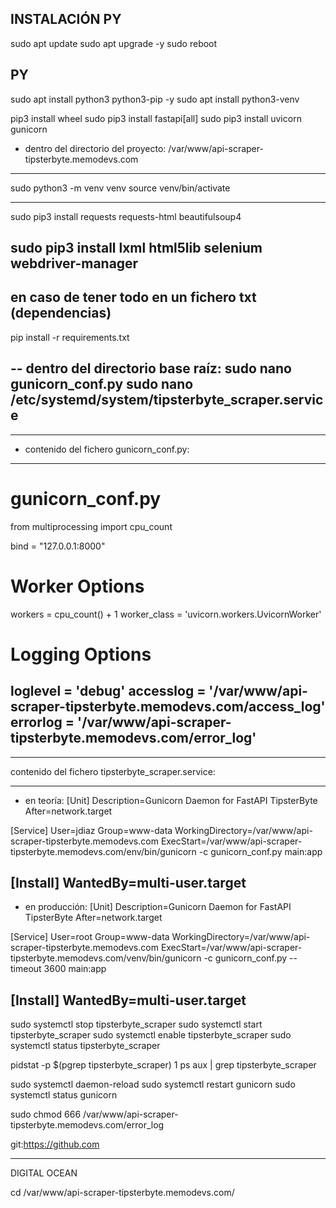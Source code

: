 ## INSTALACIÓN PY
sudo apt update
sudo apt upgrade -y
sudo reboot

## PY
sudo apt install python3 python3-pip -y
sudo apt install python3-venv

pip3 install wheel
sudo pip3 install fastapi[all]
sudo pip3 install uvicorn gunicorn

- dentro del directorio del proyecto: /var/www/api-scraper-tipsterbyte.memodevs.com
------
sudo python3 -m venv venv
source venv/bin/activate

------
sudo pip3 install requests requests-html beautifulsoup4

<!-- sudo pip install beautifulsoup4 -->
sudo pip3 install lxml html5lib selenium webdriver-manager
 -----
 ## en  caso de tener todo en un fichero txt (dependencias)
 pip install -r requirements.txt

-- dentro del directorio base raíz:
sudo nano gunicorn_conf.py 
sudo nano /etc/systemd/system/tipsterbyte_scraper.service
-------------


**********************************************************
- contenido del fichero gunicorn_conf.py:
**********************************************************
# gunicorn_conf.py
from multiprocessing import cpu_count

bind = "127.0.0.1:8000"

# Worker Options
workers = cpu_count() + 1
worker_class = 'uvicorn.workers.UvicornWorker'

# Logging Options
loglevel = 'debug'
accesslog = '/var/www/api-scraper-tipsterbyte.memodevs.com/access_log'
errorlog =  '/var/www/api-scraper-tipsterbyte.memodevs.com/error_log'
-------------



**********************************************************
  contenido del fichero tipsterbyte_scraper.service:
**********************************************************
- en teoría:
[Unit]
Description=Gunicorn Daemon for FastAPI TipsterByte
After=network.target

[Service]
User=jdiaz
Group=www-data
WorkingDirectory=/var/www/api-scraper-tipsterbyte.memodevs.com
ExecStart=/var/www/api-scraper-tipsterbyte.memodevs.com/env/bin/gunicorn -c gunicorn_conf.py main:app

[Install]
WantedBy=multi-user.target
-------------
- en producción:
[Unit]
Description=Gunicorn Daemon for FastAPI TipsterByte
After=network.target

[Service]
User=root
Group=www-data
WorkingDirectory=/var/www/api-scraper-tipsterbyte.memodevs.com
ExecStart=/var/www/api-scraper-tipsterbyte.memodevs.com/venv/bin/gunicorn -c gunicorn_conf.py --timeout 3600  main:app

[Install]
WantedBy=multi-user.target
-------------
 sudo systemctl stop tipsterbyte_scraper
sudo systemctl start tipsterbyte_scraper
sudo systemctl enable tipsterbyte_scraper
sudo systemctl status tipsterbyte_scraper


pidstat -p $(pgrep tipsterbyte_scraper) 1
ps aux | grep tipsterbyte_scraper

sudo systemctl daemon-reload
sudo systemctl restart gunicorn
sudo systemctl status gunicorn

sudo chmod 666 /var/www/api-scraper-tipsterbyte.memodevs.com/error_log


git:https://github.com


-------------------------------------
DIGITAL OCEAN

cd /var/www/api-scraper-tipsterbyte.memodevs.com/
